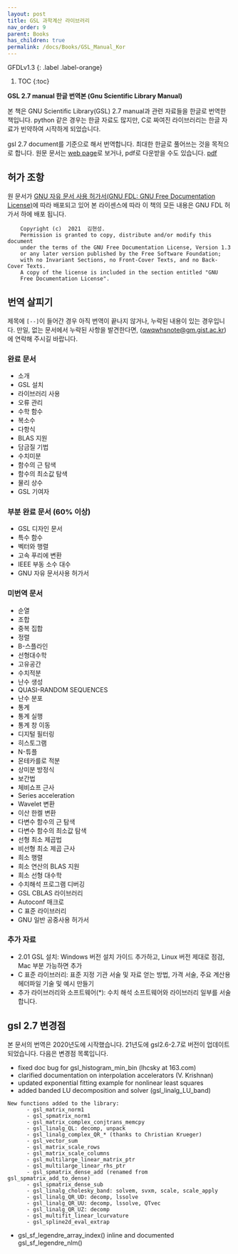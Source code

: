 ```yaml
---
layout: post
title: GSL 과학계산 라이브러리
nav_order: 9
parent: Books
has_children: true
permalink: /docs/Books/GSL_Manual_Kor
---
```


GFDLv1.3
{: .label .label-orange}

1. TOC
{:toc}



**GSL 2.7 manual 한글 번역본 (Gnu Scientific Library Manual)**

본 책은 GNU Scientific Library(GSL) 2.7 manual과 관련 자료들을 한글로 번역한 책입니다. python 같은 경우는 한글 자료도 많지만, C로 짜여진 라이브러리는 한글 자료가 빈약하여 시작하게 되었습니다.

gsl 2.7 document를 기준으로 해서 번역합니다. 최대한 한글로 풀어쓰는 것을 목적으로 합니다. 원문 문서는 [web page](https://www.gnu.org/software/gsl/doc/html/index.html)로 보거나, pdf로 다운받을 수도 있습니다. [pdf](https://www.gnu.org/software/gsl/doc/latex/gsl-ref.pdf)


## 허가 조항

원 문서가 [GNU 자유 문서 사용 허가서(GNU FDL: GNU Free Documentation License)](https://www.gnu.org/licenses/fdl-1.3.html)에 따라 배포되고 있어 본 라이센스에 따라 이 책의 모든 내용은 GNU FDL 허가서 하에 배포 됩니다.

```
    Copyright (c)  2021  김현성.
    Permission is granted to copy, distribute and/or modify this document
    under the terms of the GNU Free Documentation License, Version 1.3
    or any later version published by the Free Software Foundation;
    with no Invariant Sections, no Front-Cover Texts, and no Back-Cover Texts.
    A copy of the license is included in the section entitled "GNU
    Free Documentation License".
```

## 번역 살피기

제목에 `[--]`이 들어간 경우 아직 번역이 끝나지 않거나, 누락된 내용이 있는 경우입니다. 만일, 없는 문서에서 누락된 사항을 발견한다면, (qwqwhsnote@gm.gist.ac.kr)에 연락해 주시길 바랍니다. 

### 완료 문서

* 소개
* GSL 설치
* 라이브러리 사용
* 오류 관리
* 수학 함수
* 복소수
* 다항식
* BLAS 지원
* 담금질 기법
* 수치미분
* 함수의 근 탐색
* 함수의 최소값 탐색
* 물리 상수
* GSL 기여자


### 부분 완료 문서 (60% 이상)

* GSL 디자인 문서
* 특수 함수
* 벡터와 행렬
* 고속 푸리에 변환
* IEEE 부동 소수 대수
* GNU 자유 문서사용 허가서

### 미번역 문서

* 순열
* 조합
* 중복 집합
* 정렬
* B-스플라인
* 선형대수학
* 고유공간
* 수치적분
* 난수 생성
* QUASI-RANDOM SEQUENCES
* 난수 분포
* 통계
* 통계 실행
* 통계 창 이동
* 디지털 필터링
* 히스토그램
* N-튜플
* 몬테카를로 적분
* 상미분 방정식
* 보간법
* 체비쇼프 근사
* Series acceleration
* Wavelet 변환
* 이산 한켈 변환
* 다변수 함수의 근 탐색
* 다변수 함수의 최소값 탐색
* 선형 최소 제곱법
* 비선형 최소 제곱 근사
* 희소 행렬
* 희소 연산의 BLAS 지원
* 희소 선형 대수학
* 수치해석 프로그램 디버깅
* GSL CBLAS 라이브러리
* Autoconf 매크로
* C 표준 라이브러리
* GNU 일반 공중사용 허가서

### 추가 자료

- 2.01  GSL 설치: Windows 버전 설치 가이드 추가하고, Linux 버전 제대로 점검, Mac 부분 가능하면 추가
-  C 표준 라이브러리: 표준 지정 기관 서술 및 자료 얻는 방법, 가격 서술, 주요 계산용 헤더파일 기술 및 예시 만들기
-  추가 라이브러리와 소프트웨어(*): 수치 해석 소프트웨어와 라이브러리 일부를 서술합니다.


##  gsl 2.7 변경점

본 문서의 번역은 2020년도에 시작했습니다. 21년도에 gsl2.6-2.7로 버전이 업데이트 되었습니다. 다음은 변경점 목록입니다.

* fixed doc bug for gsl_histogram_min_bin (lhcsky at 163.com)
* clarified documentation on interpolation accelerators (V. Krishnan)
* updated exponential fitting example for nonlinear least squares
* added banded LU decomposition and solver (gsl_linalg_LU_band)

```
New functions added to the library:
      - gsl_matrix_norm1
      - gsl_spmatrix_norm1
      - gsl_matrix_complex_conjtrans_memcpy
      - gsl_linalg_QL: decomp, unpack
      - gsl_linalg_complex_QR_* (thanks to Christian Krueger)
      - gsl_vector_sum
      - gsl_matrix_scale_rows
      - gsl_matrix_scale_columns
      - gsl_multilarge_linear_matrix_ptr
      - gsl_multilarge_linear_rhs_ptr
      - gsl_spmatrix_dense_add (renamed from gsl_spmatrix_add_to_dense)
      - gsl_spmatrix_dense_sub
      - gsl_linalg_cholesky_band: solvem, svxm, scale, scale_apply
      - gsl_linalg_QR_UD: decomp, lssolve
      - gsl_linalg_QR_UU: decomp, lssolve, QTvec
      - gsl_linalg_QR_UZ: decomp
      - gsl_multifit_linear_lcurvature
      - gsl_spline2d_eval_extrap
```

* gsl_sf_legendre_array_index() inline and documented
   gsl_sf_legendre_nlm()
